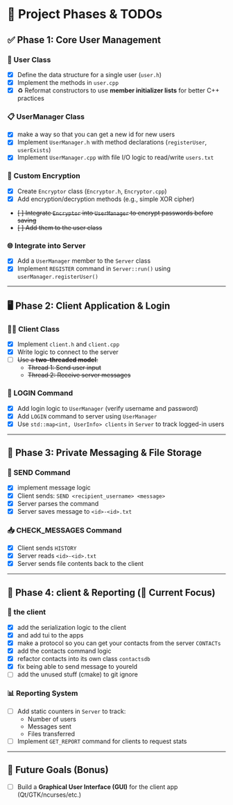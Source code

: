 # 🧩 Project Phases & TODOs

## ✅ Phase 1: Core User Management

### 👤 User Class
- [x] Define the data structure for a single user (`user.h`)
- [x] Implement the methods in `user.cpp`
- [x] ♻️ Reformat constructors to use **member initializer lists** for better C++ practices

### 📋 UserManager Class
- [x] make a way so that you can get a new id for new users
- [x] Implement `UserManager.h` with method declarations (`registerUser`, `userExists`)
- [x] Implement `UserManager.cpp` with file I/O logic to read/write `users.txt`

### 🔐 Custom Encryption
- [x] Create `Encryptor` class (`Encryptor.h`, `Encryptor.cpp`)
- [x] Add encryption/decryption methods (e.g., simple XOR cipher)
- ~~[ ] Integrate `Encryptor` into `UserManager` to encrypt passwords before saving~~
- ~~[ ] Add them to the user class~~

### 🌐 Integrate into Server
- [x] Add a `UserManager` member to the `Server` class
- [x] Implement `REGISTER` command in `Server::run()` using `userManager.registerUser()`

---

## 🖥️ Phase 2: Client Application & Login

### 🧑‍💻 Client Class
- [x] Implement `client.h` and `client.cpp`
- [x] Write logic to connect to the server
- [ ] ~~Use a **two-threaded model**:~~
  - ~~Thread 1: Send user input~~
  - ~~Thread 2: Receive server messages~~

### 🔑 LOGIN Command
- [x] Add login logic to `UserManager` (verify username and password)
- [x] Add `LOGIN` command to server using `UserManager`
- [x] Use `std::map<int, UserInfo> clients` in `Server` to track logged-in users

---

## 💬 Phase 3: Private Messaging & File Storage
### 📩 SEND Command
- [x] implement message logic
- [x] Client sends: `SEND <recipient_username> <message>`
- [x] Server parses the command
- [x] Server saves message to `<id>-<id>.txt`

### 📥 CHECK_MESSAGES Command
- [x] Client sends `HISTORY`
- [x] Server reads `<id>-<id>.txt`
- [x] Server sends file contents back to the client

---

## 📁 Phase 4: client & Reporting (🔨 Current Focus)

### 🎨 the client
- [x] add the serialization logic to the client
- [x] and add tui to the apps
- [x] make a protocol so you can get your contacts from the server `CONTACTs`
- [x] add the contacts command logic
- [x] refactor contacts into its own class `contactsdb`
- [x] fix being able to send message to youreld
- [ ] add the unused stuff (cmake) to git ignore

### 📊 Reporting System
- [ ] Add static counters in `Server` to track:
  - Number of users
  - Messages sent
  - Files transferred
- [ ] Implement `GET_REPORT` command for clients to request stats

---

## 🎨 Future Goals (Bonus)

- [ ] Build a **Graphical User Interface (GUI)** for the client app (Qt/GTK/ncurses/etc.)


